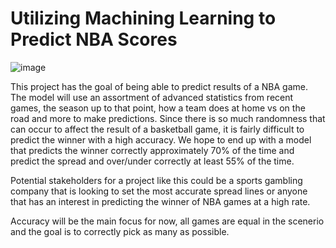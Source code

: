 # Utilizing Machining Learning to Predict NBA Scores

![image](https://user-images.githubusercontent.com/79603572/139289078-528110ad-bcd9-4c9a-9737-cdec72054902.png)


This project has the goal of being able to predict results of a NBA game. The model will use an assortment of advanced statistics from recent games, the season up to that point, how a team does at home vs on the road and more to make predictions. Since there is so much randomness that can occur to affect the result of a basketball game, it is fairly difficult to predict the winner with a high accuracy. We hope to end up with a model that predicts the winner correctly approximately 70% of the time and predict the spread and over/under correctly at least 55% of the time.

Potential stakeholders for a project like this could be a sports gambling company that is looking to set the most accurate spread lines or anyone that has an interest in predicting the winner of NBA games at a high rate.

Accuracy will be the main focus for now, all games are equal in the scenerio and the goal is to correctly pick as many as possible.

